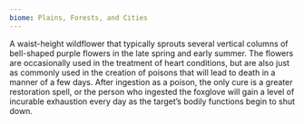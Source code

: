 ```yaml
---
biome: Plains, Forests, and Cities
---
```

A waist-height wildflower that typically sprouts several vertical columns of bell-shaped purple flowers in the late spring and early summer. The flowers are occasionally used in the treatment of heart conditions, but are also just as commonly used in the creation of poisons that will lead to death in a manner of a few days. After ingestion as a poison, the only cure is a greater restoration spell, or the person who ingested the foxglove will gain a level of incurable exhaustion every day as the target’s bodily functions begin to shut down. 


